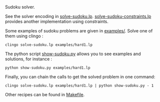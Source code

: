 Sudoku solver.

See the solver encoding in [solve-sudoku.lp](solve-sudoku.lp).
[solve-sudoku-constraints.lp](solve-sudoku-constraints.lp) provides
another implementation using constraints.

Some examples of sudoku problems are given in [examples/](examples/).
Solve one of them using clingo :

    clingo solve-sudoku.lp examples/hard1.lp

The python script [show-sudoku.py](show-sudoku.py) allows you to see examples and solutions, for instance :

    python show-sudoku.py examples/hard1.lp


Finally, you can chain the calls to get the solved problem in one command:

    clingo solve-sudoku.lp examples/hard1.lp | python show-sudoku.py - 1

Other recipes can be found in [Makefile](Makefile).
